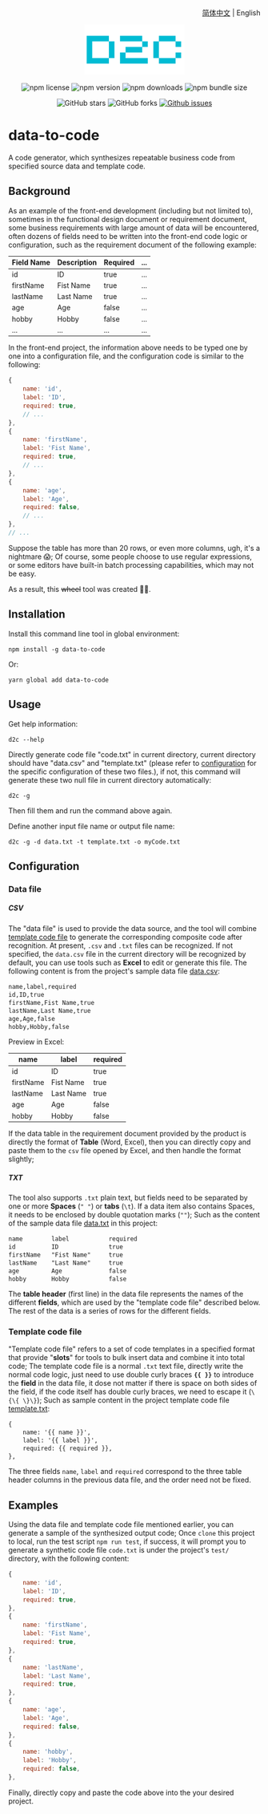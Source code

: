 <div align="center">
    <div align="right">
        <a href="README.md">简体中文</a> | English
    </div>

![logo](https://github.com/knightyun/data-to-code/raw/main/assets/logo.png)

![npm license](https://img.shields.io/npm/l/data-to-code)
![npm version](https://img.shields.io/npm/v/data-to-code)
![npm downloads](https://img.shields.io/npm/dt/data-to-code)
![npm bundle size](https://img.shields.io/bundlephobia/min/data-to-code)

![GitHub stars](https://img.shields.io/github/stars/knightyun/data-to-code?style=flat)
![GitHub forks](https://img.shields.io/github/forks/knightyun/data-to-code?style=flat)
[![Github issues](https://img.shields.io/badge/issues-welcome-success)](https://github.com/knightyun/data-to-code/issues)
</div>

# data-to-code

A code generator, which synthesizes repeatable business code from specified source data and template code.


## Background

As an example of the front-end development (including but not limited to), sometimes in the functional design document or requirement document, some business requirements with large amount of data will be encountered, often dozens of fields need to be written into the front-end code logic or configuration, such as the requirement document of the following example:

Field Name| Description | Required| ...
----------|-------------|---------|-----
id        | ID          | true    | ...
firstName | Fist Name   | true    | ...
lastName  | Last Name   | true    | ...
age       | Age         | false   | ...
hobby     | Hobby       | false   | ...
...       | ...         | ...     | ...

In the front-end project, the information above needs to be typed one by one into a configuration file, and the configuration code is similar to the following:
```js
{
    name: 'id',
    label: 'ID',
    required: true,
    // ...
},
{
    name: 'firstName',
    label: 'Fist Name',
    required: true,
    // ...
},
{
    name: 'age',
    label: 'Age',
    required: false,
    // ...
},
// ...
```

Suppose the table has more than 20 rows, or even more columns, ugh, it's a nightmare 😱; Of course, some people choose to use regular expressions, or some editors have built-in batch processing capabilities, which may not be easy.

As a result, this ~~wheel~~ tool was created 🐱‍🏍.

## Installation

Install this command line tool in global environment:
```shell
npm install -g data-to-code
```

Or:
```shell
yarn global add data-to-code
```

## Usage

Get help information:
```shell
d2c --help
```

Directly generate code file "code.txt" in current directory, current directory should have "data.csv" and "template.txt" (please refer to [configuration](#configuration) for the specific configuration of these two files.), if not, this command will generate these two null file in current directory automatically:
```shell
d2c -g
```
Then fill them and run the command above again.

Define another input file name or output file name:
```shell
d2c -g -d data.txt -t template.txt -o myCode.txt
```

## Configuration

### Data file

##### CSV

The "data file" is used to provide the data source, and the tool will combine [template code file](#Template-code-file) to generate the corresponding composite code after recognition. At present, `.csv` and `.txt` files can be recognized. If not specified, the `data.csv` file in the current directory will be recognized by default, you can use tools such as **Excel** to edit or generate this file. The following content is from the project's sample data file [data.csv](https://github.com/knightyun/data-to-code/blob/main/test/data.csv):
```
name,label,required
id,ID,true
firstName,Fist Name,true
lastName,Last Name,true
age,Age,false
hobby,Hobby,false
```

Preview in Excel:

name      | label       | required
----------|-------------|---------
id        | ID          | true
firstName | Fist Name   | true
lastName  | Last Name   | true
age       | Age         | false
hobby     | Hobby       | false

If the data table in the requirement document provided by the product is directly the format of **Table** (Word, Excel), then you can directly copy and paste them to the `csv` file opened by Excel, and then handle the format slightly;

##### TXT

The tool also supports `.txt` plain text, but fields need to be separated by one or more **Spaces** (`" "`) or **tabs** (`\t`). If a data item also contains Spaces, it needs to be enclosed by double quotation marks (`""`); Such as the content of the sample data file [data.txt](https://github.com/knightyun/data-to-code/blob/main/test/data.txt) in this project:
```
name        label           required
id          ID              true
firstName   "Fist Name"     true
lastName    "Last Name"     true
age         Age             false
hobby       Hobby           false
```

The **table header** (first line) in the data file represents the names of the different **fields**, which are used by the "template code file" described below. The rest of the data is a series of rows for the different fields.

### Template code file

"Template code file" refers to a set of code templates in a specified format that provide "**slots**" for tools to bulk insert data and combine it into total code; The template code file is a normal `.txt` text file, directly write the normal code logic, just need to use double curly braces **`{{ }}`** to introduce the **field** in the data file, it dose not matter if there is space on both sides of the field, if the code itself has double curly braces, we need to escape it (`\{\{ \}\}`); Such as sample content in the project template code file [template.txt](https://github.com/knightyun/data-to-code/blob/main/test/template.txt):
```
{
    name: '{{ name }}',
    label: '{{ label }}',
    required: {{ required }},
},

```

The three fields `name`, `label` and `required` correspond to the three table header columns in the previous data file, and the order need not be fixed.

## Examples

Using the data file and template code file mentioned earlier, you can generate a sample of the synthesized output code; Once `clone` this project to local, run the test script `npm run test`, if success, it will prompt you to generate a synthetic code file `code.txt` is under the project's `test/` directory, with the following content:
```js
{
    name: 'id',
    label: 'ID',
    required: true,
},
{
    name: 'firstName',
    label: 'Fist Name',
    required: true,
},
{
    name: 'lastName',
    label: 'Last Name',
    required: true,
},
{
    name: 'age',
    label: 'Age',
    required: false,
},
{
    name: 'hobby',
    label: 'Hobby',
    required: false,
},

```

Finally, directly copy and paste the code above into the your desired project.